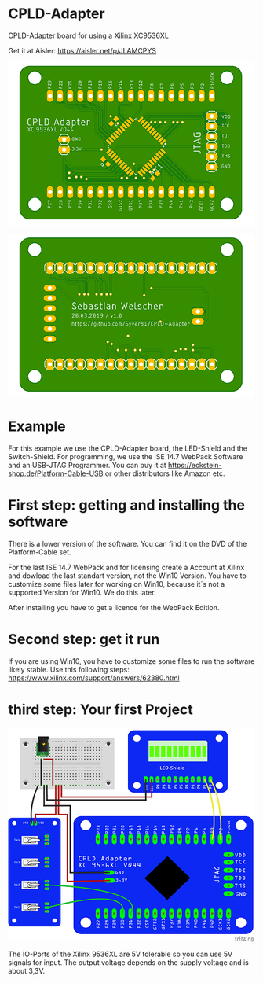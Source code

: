 # CPLD-Adapter

CPLD-Adapter board for using a Xilinx XC9536XL

Get it at Aisler: https://aisler.net/p/JLAMCPYS

![Top-View](images/CPLD_Adapter_top.png) 

![Bottom-View](images/CPLD_Adapter_bottom.png)



# Example

For this example we use the CPLD-Adapter board, the LED-Shield and the Switch-Shield.
For programming, we use the ISE 14.7 WebPack Software and an USB-JTAG Programmer.
You can buy it at https://eckstein-shop.de/Platform-Cable-USB or other distributors like Amazon etc.

# First step: getting and installing the software

There is a lower version of the software. You can find it on the DVD of the Platform-Cable set.

For the last ISE 14.7 WebPack and for licensing create a Account at Xilinx and dowload the last standart version, not the Win10 Version.
You have to customize some files later for working on Win10, because it´s not a supported Version for Win10. 
We do this later.

After installing you have to get a licence for the WebPack Edition.

# Second step: get it run

If you are using Win10, you have to customize some files to run the software likely stable.
Use this following steps: https://www.xilinx.com/support/answers/62380.html

# third step: Your first Project


![](images/Sketch.png)

The IO-Ports of the Xilinx 9536XL are 5V tolerable so you can use 5V signals for input. 
The output voltage depends on the supply voltage and is about 3,3V. 

